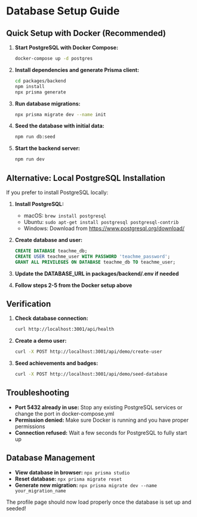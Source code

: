 # Database Setup Guide

## Quick Setup with Docker (Recommended)

1. **Start PostgreSQL with Docker Compose:**
   ```bash
   docker-compose up -d postgres
   ```

2. **Install dependencies and generate Prisma client:**
   ```bash
   cd packages/backend
   npm install
   npx prisma generate
   ```

3. **Run database migrations:**
   ```bash
   npx prisma migrate dev --name init
   ```

4. **Seed the database with initial data:**
   ```bash
   npm run db:seed
   ```

5. **Start the backend server:**
   ```bash
   npm run dev
   ```

## Alternative: Local PostgreSQL Installation

If you prefer to install PostgreSQL locally:

1. **Install PostgreSQL:**
   - macOS: `brew install postgresql`
   - Ubuntu: `sudo apt-get install postgresql postgresql-contrib`
   - Windows: Download from https://www.postgresql.org/download/

2. **Create database and user:**
   ```sql
   CREATE DATABASE teachme_db;
   CREATE USER teachme_user WITH PASSWORD 'teachme_password';
   GRANT ALL PRIVILEGES ON DATABASE teachme_db TO teachme_user;
   ```

3. **Update the DATABASE_URL in packages/backend/.env if needed**

4. **Follow steps 2-5 from the Docker setup above**

## Verification

1. **Check database connection:**
   ```bash
   curl http://localhost:3001/api/health
   ```

2. **Create a demo user:**
   ```bash
   curl -X POST http://localhost:3001/api/demo/create-user
   ```

3. **Seed achievements and badges:**
   ```bash
   curl -X POST http://localhost:3001/api/demo/seed-database
   ```

## Troubleshooting

- **Port 5432 already in use:** Stop any existing PostgreSQL services or change the port in docker-compose.yml
- **Permission denied:** Make sure Docker is running and you have proper permissions
- **Connection refused:** Wait a few seconds for PostgreSQL to fully start up

## Database Management

- **View database in browser:** `npx prisma studio`
- **Reset database:** `npx prisma migrate reset`
- **Generate new migration:** `npx prisma migrate dev --name your_migration_name`

The profile page should now load properly once the database is set up and seeded!
